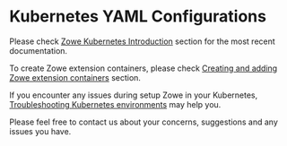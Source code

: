 # Kubernetes YAML Configurations

Please check [Zowe Kubernetes Introduction](https://docs.zowe.org/stable/user-guide/k8s-introduction) section for the most recent documentation.

To create Zowe extension containers, please check [Creating and adding Zowe extension containers](https://docs.zowe.org/stable/extend/k8s-extend) section.

If you encounter any issues during setup Zowe in your Kubernetes, [Troubleshooting Kubernetes environments](https://docs.zowe.org/stable/troubleshoot/k8s-troubleshoot) may help you.

Please feel free to contact us about your concerns, suggestions and any issues you have.
